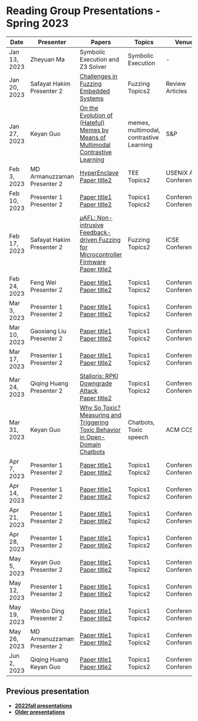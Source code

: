 # Reading Group Presentations - Spring 2023
| Date         | Presenter | Papers                                                                                                                       | Topics                          | Venue              | Year            | Recording     | Slides     |
|--------------|-----------|------------------------------------------------------------------------------------------------------------------------------|---------------------------------|--------------------|-----------------|-----------|--------|
|Jan 13, 2023| Zheyuan Ma | Symbolic Execution and Z3 Solver | Symbolic Execution | - | - | [Recording](link) | [Slides](https://docs.google.com/presentation/d/15ouxIgAi5pi91I8Z24Rnrz2itdbvh_s1rIldh8THj-M/edit?usp=sharing) |
|Jan 20, 2023| Safayat Hakim <br> Presenter 2 | [Challenges in Fuzzing Embedded Systems](https://www.s3.eurecom.fr/docs/ndss18_muench.pdf) | Fuzzing <br> Topics2 | Review Articles  | 2022 | [Recording1](https://ub.hosted.panopto.com/Panopto/Pages/Viewer.aspx?id=8383028c-528a-488e-8b54-af90014e20db) | [Slides1](link) |
|Jan 27, 2023| Keyan Guo | [On the Evolution of (Hateful) Memes by Means of Multimodal Contrastive Learning](https://arxiv.org/pdf/2212.06573v1.pdf) | memes, multimodal, contrastive Learning | S&P  | 2023 | [Recording1](https://buffalo.zoom.us/rec/share/Vrv7m6T4RicJ1DXPhqs7Ttg636bbG05XU-R2axjwf4oYEWfuFM0zj5Lo7RZI4plY.P-FKT5H7tCSk8G7G) | [Slides1](https://ubuffalo-my.sharepoint.com/:p:/g/personal/keyanguo_buffalo_edu/EV9Tmx09ck9Enidh4IBbPHwBPLrLqjN4RZ8k1WuKUGgNdA?e=yIXypC) |
|Feb 3, 2023| MD Armanuzzaman <br> Presenter 2 | [HyperEnclave](https://www.usenix.org/system/files/atc22-jia-yuekai.pdf) <br> [Paper title2](Link) | TEE <br> Topics2 | USENIX ATC <br> Conference2 | 2022 <br> Year2 | [Recording1](link) <br> [Recording2](link) | [Slides1](https://www.usenix.org/sites/default/files/conference/protected-files/atc22_slides_jia_yuekai.pdf) <br> [Slides2](link)|
|Feb 10, 2023| Presenter 1 <br> Presenter 2 | [Paper title1](link) <br> [Paper title2](Link) | Topics1 <br> Topics2 | Conference1 <br> Conference2 | Year1 <br> Year2 | [Recording1](link) <br> [Recording2](link) | [Slides1](link) <br> [Slides2](link)|
|Feb 17, 2023| Safayat Hakim <br> Presenter 2 | [𝜇AFL: Non-intrusive Feedback-driven Fuzzing for Microcontroller Firmware](https://dl.acm.org/doi/abs/10.1145/3510003.3510208) <br> [Paper title2](Link) | Fuzzing <br> Topics2 | ICSE <br> Conference2 | 2022 <br> Year2 | [Recording1](link) <br> [Recording2](https://ub.hosted.panopto.com/Panopto/Pages/Viewer.aspx?id=ab9a8e79-6243-4a78-884d-afac018797e0) | [Slides1](link) <br> [Slides2](link)|
|Feb 24, 2023|Feng Wei <br> Presenter 2 | [Paper title1](link) <br> [Paper title2](Link) | Topics1 <br> Topics2 | Conference1 <br> Conference2 | Year1 <br> Year2 | [Recording1](link) <br> [Recording2](link) | [Slides1](link) <br> [Slides2](link)|
|Mar 3, 2023| Presenter 1<br> Presenter 2 | [Paper title1](link) <br> [Paper title2](Link) | Topics1 <br> Topics2 | Conference1 <br> Conference2 | Year1 <br> Year2 | [Recording1](link) <br> [Recording2](link) | [Slides1](link) <br> [Slides2](link)|
|Mar 10, 2023| Gaoxiang Liu <br> Presenter 2 | [Paper title1](link) <br> [Paper title2](Link) | Topics1 <br> Topics2 | Conference1 <br> Conference2 | Year1 <br> Year2 | [Recording1](link) <br> [Recording2](link) | [Slides1](link) <br> [Slides2](link)|
|Mar 17, 2023| Presenter 1 <br> Presenter 2 | [Paper title1](link) <br> [Paper title2](Link) | Topics1 <br> Topics2 | Conference1 <br> Conference2 | Year1 <br> Year2 | [Recording1](link) <br> [Recording2](link) | [Slides1](link) <br> [Slides2](link)|
|Mar 24, 2023| Qiqing Huang <br> Presenter 2 | [Stalloris: RPKI Downgrade Attack](link) <br> [Paper title2](Link) | Topics1 <br> Topics2 | Conference1 <br> Conference2 | Year1 <br> Year2 | [Recording1](link) <br> [Recording2](link) | [Slides1](link) <br> [Slides2](link)|
|Mar 31, 2023| Keyan Guo | [Why So Toxic? Measuring and Triggering Toxic Behavior in Open-Domain Chatbots](https://arxiv.org/pdf/2209.03463.pdf)| Chatbots, Toxic speech | ACM CCS | 2022 | [Recording1](link) | [Slides1](https://buffalo.box.com/s/2t2ej0ku3a92sobuqpeup63gkq3k9c8k) |
|Apr 7, 2023| Presenter 1  <br> Presenter 2 | [Paper title1](link) <br> [Paper title2](Link) | Topics1 <br> Topics2 | Conference1 <br> Conference2 | Year1 <br> Year2 | [Recording1](link) <br> [Recording2](link) | [Slides1](link) <br> [Slides2](link)|
|Apr 14, 2023| Presenter 1 <br> Presenter 2 | [Paper title1](link) <br> [Paper title2](Link) | Topics1 <br> Topics2 | Conference1 <br> Conference2 | Year1 <br> Year2 | [Recording1](link) <br> [Recording2](link) | [Slides1](link) <br> [Slides2](link)|
|Apr 21, 2023| Presenter 1 <br> Presenter 2 | [Paper title1](link) <br> [Paper title2](Link) | Topics1 <br> Topics2 | Conference1 <br> Conference2 | Year1 <br> Year2 | [Recording1](link) <br> [Recording2](link) | [Slides1](link) <br> [Slides2](link)|
|Apr 28, 2023| Presenter 1 <br> Presenter 2 | [Paper title1](link) <br> [Paper title2](Link) | Topics1 <br> Topics2 | Conference1 <br> Conference2 | Year1 <br> Year2 | [Recording1](link) <br> [Recording2](link) | [Slides1](link) <br> [Slides2](link)|
|May 5, 2023| Keyan Guo <br> Presenter 2 | [Paper title1](link) <br> [Paper title2](Link) | Topics1 <br> Topics2 | Conference1 <br> Conference2 | Year1 <br> Year2 | [Recording1](link) <br> [Recording2](link) | [Slides1](link) <br> [Slides2](link)|
|May 12, 2023| Presenter 1 <br> Presenter 2 | [Paper title1](link) <br> [Paper title2](Link) | Topics1 <br> Topics2 | Conference1 <br> Conference2 | Year1 <br> Year2 | [Recording1](link) <br> [Recording2](link) | [Slides1](link) <br> [Slides2](link)|
|May 19, 2023| Wenbo Ding <br> Presenter 2 | [Paper title1](link) <br> [Paper title2](Link) | Topics1 <br> Topics2 | Conference1 <br> Conference2 | Year1 <br> Year2 | [Recording1](link) <br> [Recording2](link) | [Slides1](link) <br> [Slides2](link)|
|May 26, 2023| MD Armanuzzaman <br> Presenter 2 | [Paper title1](link) <br> [Paper title2](Link) | Topics1 <br> Topics2 | Conference1 <br> Conference2 | Year1 <br> Year2 | [Recording1](link) <br> [Recording2](link) | [Slides1](link) <br> [Slides2](link)|
|Jun 2, 2023| Qiqing Huang <br> Keyan Guo | [Paper title1](link) <br> [Paper title2](Link) | Topics1 <br> Topics2 | Conference1 <br> Conference2 | Year1 <br> Year2 | [Recording1](link) <br> [Recording2](link) | [Slides1](link) <br> [Slides2](link)|

## Previous presentation
- **[2022fall presentations](history/2022fall.md)**
- **[Older presentations](history/History.md)**
